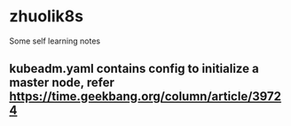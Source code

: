 # zhuolik8s
Some self learning notes

## kubeadm.yaml contains config to initialize a master node, refer https://time.geekbang.org/column/article/39724
